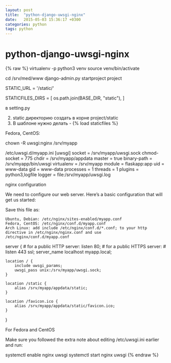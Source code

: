 ```yaml
---
layout: post
title:  "python-django-uwsgi-nginx"
date:   2015-05-03 15:36:17 +0300
categories: python
tags: python
---
```


# python-django-uwsgi-nginx
{% raw %}
virtualenv -p python3 venv
source venv/bin/activate

cd /srv/med/www
django-admin.py startproject project



STATIC_URL = '/static/'


STATICFILES_DIRS = [
    os.path.join(BASE_DIR, "static"),
]

в setting.py

2. static директорию создать в корне   project/static
3. В шаблоне нужно делать - 
{% load staticfiles %}
<link href="{% static "css/bootstrap-responsive.css" %}" rel="stylesheet">








Fedora, CentOS:

chown -R uwsgi:nginx /srv/myapp



/etc/uwsgi.d/myapp.ini
[uwsgi]
socket = /srv/myapp/uwsgi.sock
chmod-socket = 775
chdir = /srv/myapp/appdata
master = true
binary-path = /srv/myapp/bin/uwsgi
virtualenv = /srv/myapp
module = flaskapp:app
uid = www-data
gid = www-data
processes = 1
threads = 1
plugins = python3,logfile
logger = file:/srv/myapp/uwsgi.log







nginx configuration

We need to configure our web server. Here’s a basic configuration that will get us started:

Save this file as:

    Ubuntu, Debian: /etc/nginx/sites-enabled/myapp.conf
    Fedora, CentOS: /etc/nginx/conf.d/myapp.conf
    Arch Linux: add include /etc/nginx/conf.d/*.conf; to your http directive in /etc/nginx/nginx.conf and use /etc/nginx/conf.d/myapp.conf

server {
    # for a public HTTP server:
    listen 80;
    # for a public HTTPS server:
    # listen 443 ssl;
    server_name localhost myapp.local;

    location / {
        include uwsgi_params;
        uwsgi_pass unix:/srv/myapp/uwsgi.sock;
    }

    location /static {
        alias /srv/myapp/appdata/static;
    }

    location /favicon.ico {
        alias /srv/myapp/appdata/static/favicon.ico;
    }
}




For Fedora and CentOS

Make sure you followed the extra note about editing /etc/uwsgi.ini earlier and run:

systemctl enable nginx uwsgi
systemctl start nginx uwsgi
{% endraw %}
